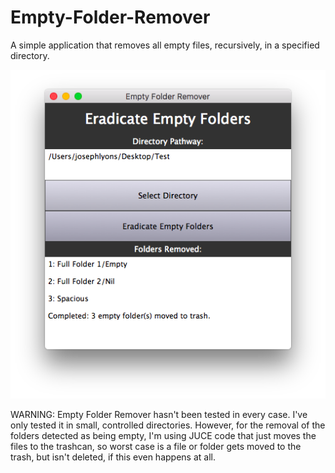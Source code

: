# Empty-Folder-Remover
A simple application that removes all empty files, recursively, in a specified directory.

![alt tag](https://github.com/JosephTLyons/Folder-Utility/blob/newIterationAlgorithThatFixesBug1/Images/Empty%20Folder%20Remover%20GUI.png)

WARNING: Empty Folder Remover hasn't been tested in every case.  I've only tested it in small, controlled
directories.  However, for the removal of the folders detected as being empty, I'm using JUCE code
that just moves the files to the trashcan, so worst case is a file or folder gets moved to the trash,
but isn't deleted, if this even happens at all.
